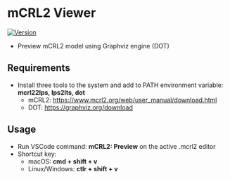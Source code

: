 # mCRL2 Viewer

[![Version](https://vsmarketplacebadge.apphb.com/version/joaompinto.vscode-graphviz.svg)](https://marketplace.visualstudio.com/items?itemName=trinnguyen.mcrl2-viewer)

- Preview mCRL2 model using Graphviz engine (DOT)

## Requirements
- Install three tools to the system and add to PATH environment variable: **mcrl22lps, lps2lts, dot**
    - mCRL2: https://www.mcrl2.org/web/user_manual/download.html
    - DOT: https://graphviz.org/download

## Usage
- Run VSCode command: **mCRL2: Preview** on the active .mcrl2 editor
- Shortcut key: 
    - macOS: **cmd + shift + v**
    - Linux/Windows: **ctlr + shift + v**